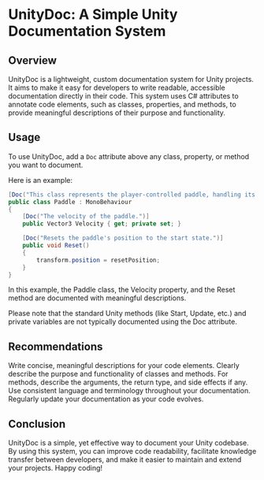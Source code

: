 # UnityDoc: A Simple Unity Documentation System

## Overview
UnityDoc is a lightweight, custom documentation system for Unity projects. It aims to make it easy for developers to write readable, accessible documentation directly in their code. This system uses C# attributes to annotate code elements, such as classes, properties, and methods, to provide meaningful descriptions of their purpose and functionality.

## Usage
To use UnityDoc, add a `Doc` attribute above any class, property, or method you want to document. 

Here is an example:

```csharp
[Doc("This class represents the player-controlled paddle, handling its movement and reset.")]
public class Paddle : MonoBehaviour
{
    [Doc("The velocity of the paddle.")]
    public Vector3 Velocity { get; private set; }

    [Doc("Resets the paddle's position to the start state.")]
    public void Reset()
    {
        transform.position = resetPosition;
    }
}
```      
In this example, the Paddle class, the Velocity property, and the Reset method are documented with meaningful descriptions.

Please note that the standard Unity methods (like Start, Update, etc.) and private variables are not typically documented using the Doc attribute.

## Recommendations
Write concise, meaningful descriptions for your code elements.
Clearly describe the purpose and functionality of classes and methods.
For methods, describe the arguments, the return type, and side effects if any.
Use consistent language and terminology throughout your documentation.
Regularly update your documentation as your code evolves.
## Conclusion
UnityDoc is a simple, yet effective way to document your Unity codebase. By using this system, you can improve code readability, facilitate knowledge transfer between developers, and make it easier to maintain and extend your projects. Happy coding!
